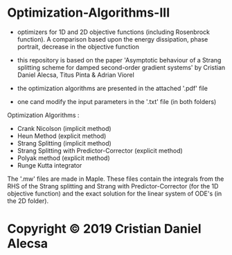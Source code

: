 # Optimization-Algorithms-III
- optimizers for 1D and 2D objective functions (including Rosenbrock function). A comparison based upon the energy dissipation, phase portrait, decrease in the objective function
- this repository is based on the paper 'Asymptotic behaviour of a Strang splitting scheme for damped second-order gradient systems' 
by Cristian Daniel Alecsa, Titus Pinta & Adrian Viorel

- the optimization algorithms are presented in the attached '.pdf' file
- one cand modify the input parameters in the '.txt' file (in both folders)

Optimization Algorithms :
- Crank Nicolson (implicit method)
- Heun Method (explicit method)
- Strang Splitting (implicit method)
- Strang Splitting with Predictor-Corrector (explicit method)
- Polyak method (explicit method)
- Runge Kutta integrator


The '.mw' files are made in Maple. These files contain the integrals from the RHS of the Strang splitting and Strang with Predictor-Corrector (for the 1D objective function) and the exact solution for the linear system of ODE's (in the 2D folder).

# Copyright © 2019 Cristian Daniel Alecsa


